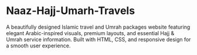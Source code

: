 # Naaz-Hajj-Umarh-Travels
A beautifully designed Islamic travel and Umrah packages website featuring elegant Arabic-inspired visuals, premium layouts, and essential Hajj &amp; Umrah service information. Built with HTML, CSS, and responsive design for a smooth user experience.
